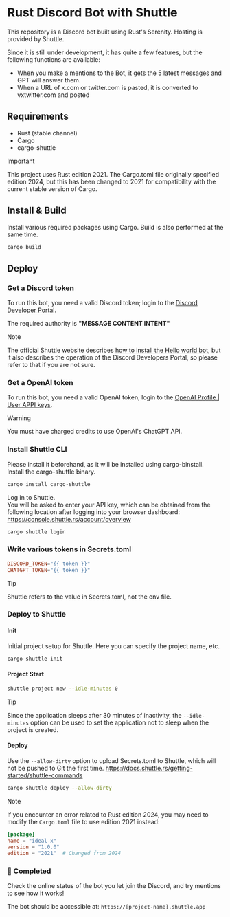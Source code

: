 # Rust Discord Bot with Shuttle

This repository is a Discord bot built using Rust's Serenity. Hosting is provided by Shuttle.

Since it is still under development, it has quite a few features, but the following functions are available:
- When you make a mentions to the Bot, it gets the 5 latest messages and GPT will answer them.
- When a URL of x.com or twitter.com is pasted, it is converted to vxtwitter.com and posted

## Requirements

- Rust (stable channel)
- Cargo
- cargo-shuttle

> [!IMPORTANT]
> This project uses Rust edition 2021. The Cargo.toml file originally specified edition 2024, but this has been changed to 2021 for compatibility with the current stable version of Cargo.

## Install & Build

Install various required packages using Cargo. Build is also performed at the same time.

```bash
cargo build
```

## Deploy

### Get a Discord token

To run this bot, you need a valid Discord token; login to the [Discord Developer Portal](https://discord.com/developers/applications).

The required authority is **"MESSAGE CONTENT INTENT"**

> [!NOTE]
> The official Shuttle website describes [how to install the Hello world bot](https://docs.shuttle.rs/examples/serenity), but it also describes the operation of the Discord Developers Portal, so please refer to that if you are not sure.


### Get a OpenAI token

To run this bot, you need a valid OpenAI token; login to the [OpenAI Profile | User APPI keys](https://platform.openai.com/settings/profile?tab=api-keys).

> [!WARNING]
> You must have charged credits to use OpenAI's ChatGPT API.

### Install Shuttle CLI

Please install it beforehand, as it will be installed using cargo-binstall.  
Install the cargo-shuttle binary.

```bash
cargo install cargo-shuttle
```

Log in to Shuttle.  
You will be asked to enter your API key, which can be obtained from the following location after logging into your browser dashboard: https://console.shuttle.rs/account/overview

```bash
cargo shuttle login
```

### Write various tokens in Secrets.toml

```toml
DISCORD_TOKEN="{{ token }}"
CHATGPT_TOKEN="{{ token }}"
```

> [!TIP]
> Shuttle refers to the value in Secrets.toml, not the env file.

### Deploy to Shuttle

#### Init

Initial project setup for Shuttle. Here you can specify the project name, etc.

```bash
cargo shuttle init
```

#### Project Start

```bash
shuttle project new --idle-minutes 0
```

> [!TIP]
> Since the application sleeps after 30 minutes of inactivity, the `--idle-minutes` option can be used to set the application not to sleep when the project is created.

#### Deploy

Use the `--allow-dirty` option to upload Secrets.toml to Shuttle, which will not be pushed to Git the first time.
https://docs.shuttle.rs/getting-started/shuttle-commands

```bash
cargo shuttle deploy --allow-dirty
```

> [!NOTE]
> If you encounter an error related to Rust edition 2024, you may need to modify the `Cargo.toml` file to use edition 2021 instead:
> ```toml
> [package]
> name = "ideal-x"
> version = "1.0.0"
> edition = "2021"  # Changed from 2024
> ```

### 🎉 Completed

Check the online status of the bot you let join the Discord, and try mentions to see how it works!

The bot should be accessible at: `https://[project-name].shuttle.app`